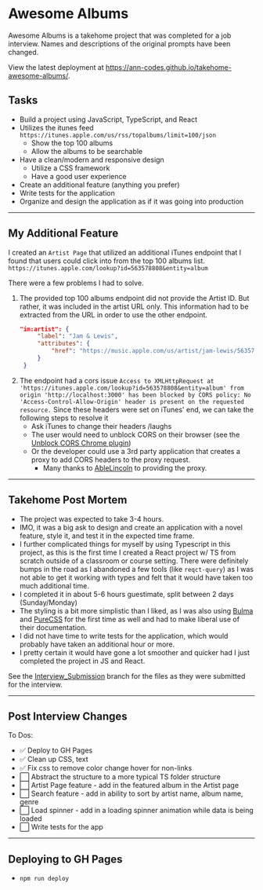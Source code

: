 # Awesome Albums

Awesome Albums is a takehome project that was completed for a job interview. Names and descriptions of the original prompts have been changed.

View the latest deployment at https://ann-codes.github.io/takehome-awesome-albums/.

## Tasks

- Build a project using JavaScript, TypeScript, and React
- Utilizes the itunes feed `https://itunes.apple.com/us/rss/topalbums/limit=100/json`
  - Show the top 100 albums
  - Allow the albums to be searchable
- Have a clean/modern and responsive design
  - Utilize a CSS framework
  - Have a good user experience
- Create an additional feature (anything you prefer)
- Write tests for the application
- Organize and design the application as if it was going into production

---

## My Additional Feature

I created an `Artist Page` that utilized an additional iTunes endpoint that I found that users could click into from the top 100 albums list. `https://itunes.apple.com/lookup?id=563578808&entity=album`

There were a few problems I had to solve. 
1. The provided top 100 albums endpoint did not provide the Artist ID. But rather, it was included in the artist URL only. This information had to be extracted from the URL in order to use the other endpoint. 
   ```json
   "im:artist": {
        "label": "Jam & Lewis",
        "attributes": {
            "href": "https://music.apple.com/us/artist/jam-lewis/563578808?uo=2"
        }
    }
   ```
2. The endpoint had a cors issue `Access to XMLHttpRequest at 'https://itunes.apple.com/lookup?id=563578808&entity=album' from origin 'http://localhost:3000' has been blocked by CORS policy: No 'Access-Control-Allow-Origin' header is present on the requested resource.` Since these headers were set on iTunes' end, we can take the following steps to resolve it
   - Ask iTunes to change their headers /laughs
   - The user would need to unblock CORS on their browser (see the [Unblock CORS Chrome plugin](https://add0n.com/access-control.html))
   - Or the developer could use a 3rd party application that creates a proxy to add CORS headers to the proxy request.  
     - Many thanks to [AbleLincoln](https://github.com/AbleLincoln/cors-escape) to providing the proxy.


---

## Takehome Post Mortem

- The project was expected to take 3-4 hours. 
- IMO, it was a big ask to design and create an application with a novel feature, style it, and test it in the expected time frame. 
- I further complicated things for myself by using Typescript in this project, as this is the first time I created a React project w/ TS from scratch outside of a classroom or course setting. There were definitely bumps in the road as I abandoned a few tools (like `reqct-query`) as I was not able to get it working with types and felt that it would have taken too much additional time.  
- I completed it in about 5-6 hours guestimate, split between 2 days (Sunday/Monday)
- The styling is a bit more simplistic than I liked, as I was also using [Bulma](https://bulma.io/) and [PureCSS](https://purecss.io/) for the first time as well and had to make liberal use of their documentation. 
- I did not have time to write tests for the application, which would probably have taken an additional hour or more. 
- I pretty certain it would have gone a lot smoother and quicker had I just completed the project in JS and React. 

See the [Interview_Submission](https://github.com/ann-codes/takehome-awesome-albums/tree/Interview_Submission) branch for the files as they were submitted for the interview. 

---

## Post Interview Changes

To Dos: 
- ✅  Deploy to GH Pages 
- ✅  Clean up CSS, text 
- ✅  Fix css to remove color change hover for non-links
- ⬜  Abstract the structure to a more typical TS folder structure 
- ⬜  Artist Page feature - add in the featured album in the Artist page
- ⬜  Search feature - add in ability to sort by artist name, album name, genre
- ⬜  Load spinner - add in a loading spinner animation while data is being loaded
- ⬜  Write tests for the app

---

## Deploying to GH Pages
- `npm run deploy`